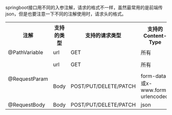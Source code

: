 springboot接口用不同的入参注解，请求的格式不一样，虽然最常用的是前端传json，但是也要注意一下不同的注解使用时，请求头的格式。
<table>
  <tr>
    <th>注解</td>
    <th>支持的类型</td>
    <th>支持的请求类型</td>
    <th>支持的Content-Type</td>
    <th>请求示例</td>
  </tr>
  <tr>
    <td>@PathVariable</td>
    <td>url</td>
    <td>GET</td>
    <td>所有</td>
    <td>/test/{id}</td>
  </tr>
  <tr>
    <td rowspan = "2" >@RequestParam</td>
    <td>url</td>
    <td>GET</td>
    <td>所有</td>
    <td>/test?id=1</td>
  </tr>
  <tr>
    <td>Body</td>
    <td>POST/PUT/DELETE/PATCH</td>
    <td>form-data或x-www.form-urlencoded</td>
    <td>id:1</td>
  </tr>
  <tr>
    <td>@RequestBody</td>
    <td>Body</td>
    <td>POST/PUT/DELETE/PATCH </td>
    <td>json</td>
    <td>{"id":1}</td>
  </tr>
</table>
